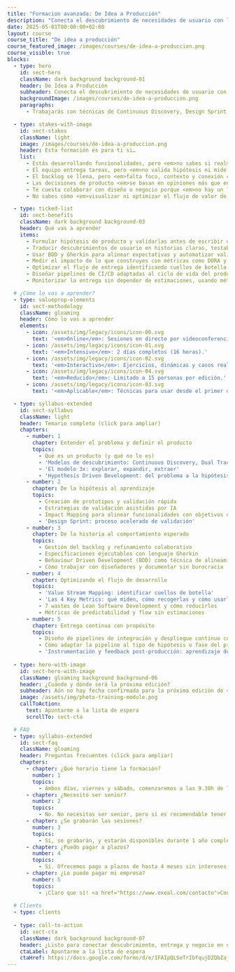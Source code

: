 ```yaml
---
title: "Formacion avanzada: De Idea a Producción"
description: "Conecta el descubrimiento de necesidades de usuario con la construcción de software que genera impacto real."
date: 2025-05-01T00:00:00+02:00
layout: course
course_title: "De idea a producción"
course_featured_image: /images/courses/de-idea-a-produccion.png
course_visible: true
blocks:
  - type: hero
    id: sect-hero
    className: dark background background-01
    header: De Idea a Producción
    subheader: Conecta el descubrimiento de necesidades de usuario con la construcción de software que genera impacto real.
    backgroundImage: /images/courses/de-idea-a-produccion.png
    paragraphs:
      - Trabajarás con técnicas de Continuous Discovery, Design Sprint, BDD, Value Stream Mapping y diseño de pipelines de CI/CD orientadas a maximizar valor y aprendizaje continuo.

  - type: stakes-with-image
    id: sect-stakes
    className: light
    image: /images/courses/de-idea-a-produccion.png
    header: Esta formación es para ti si…
    list:
      - Estás desarrollando funcionalidades, pero <em>no sabes si realmente están generando impacto</em>.
      - El equipo entrega tareas, pero <em>no valida hipótesis ni mide aprendizaje</em>.
      - El backlog se llena, pero <em>falta foco, contexto y conexión con los usuarios</em>.
      - Las decisiones de producto <em>se basan en opiniones más que en datos o experimentos controlados</em>.
      - Te cuesta colaborar con diseño o negocio porque <em>no hay un lenguaje compartido</em>.
      - No sabes cómo <em>visualizar ni optimizar el flujo de valor de principio a fin.</em>

  - type: ticked-list
    id: sect-benefits
    className: dark background background-03
    header: Qué vas a aprender
    items:
      - Formular hipótesis de producto y validarlas antes de escribir una línea de código.
      - Traducir descubrimientos de usuario en historias claras, testables y con contexto.
      - Usar BDD y Gherkin para alinear expectativas y automatizar validación.
      - Medir el impacto de lo que construyes con métricas como DORA y SPACE.
      - Optimizar el flujo de entrega identificando cuellos de botella con Value Stream Mapping.
      - Diseñar pipelines de CI/CD adaptadas al ciclo de vida del producto.
      - Monitorizar la entrega sin depender de estimaciones, usando métricas de predictabilidad y flow.

  # ¿Cómo lo vas a aprender?
  - type: valueprop-elements
    id: sect-methodology
    className: gloaming
    header: Cómo lo vas a aprender
    elements:
      - icon: /assets/img/legacy/icons/icon-06.svg
        text: '<em>Online</em>: Sesiones en directo por videoconferencia.'
      - icon: /assets/img/legacy/icons/icon-01.svg
        text: '<em>Intensivo</em>: 2 días completos (16 horas).'
      - icon: /assets/img/legacy/icons/icon-02.svg
        text: '<em>Interactivo</em>: Ejercicios, dinámicas y casos reales.'
      - icon: /assets/img/legacy/icons/icon-04.svg
        text: '<em>Reducido</em>: Limitado a 15 personas por edición.'
      - icon: /assets/img/legacy/icons/icon-03.svg
        text: '<em>Aplicable</em>: Técnicas para usar desde el primer día.'

  - type: syllabus-extended
    id: sect-syllabus
    className: light
    header: Temario completo (click para ampliar)
    chapters:
      - number: 1
        chapter: Entender el problema y definir el producto
        topics:
          - Qué es un producto (y qué no lo es)
          - 'Modelos de descubrimiento: Continuous Discovery, Dual Track'
          - 'El modelo 3x: explorar, expandir, extraer'
          - 'Hypothesis Driven Development: del problema a la hipótesis validable'
      - number: 2
        chapter: De la hipótesis al aprendizaje
        topics:
          - Creación de prototipos y validación rápida
          - Estrategias de validación asistidas por IA
          - Impact Mapping para alinear funcionalidades con objetivos de negocio
          - 'Design Sprint: proceso acelerado de validación'
      - number: 3
        chapter: De la historia al comportamiento esperado
        topics:
          - Gestión del backlog y refinamiento colaborativo
          - Especificaciones ejecutables con lenguaje Gherkin
          - Behaviour Driven Development (BDD) como técnica de alineamiento
          - Cómo trabajar con diseñadores y documentar sin burocracia
      - number: 4
        chapter: Optimizando el flujo de desarrollo
        topics:
          - 'Value Stream Mapping: identificar cuellos de botella'
          - 'Las 4 Key Metrics: qué miden, cómo recogerlas y cómo usarlas'
          - 7 wastes de Lean Software Development y cómo reducirlos
          - Métricas de predictabilidad y flow sin estimaciones
      - number: 5
        chapter: Entrega continua con propósito
        topics:
          - Diseño de pipelines de integración y despliegue continuo centradas en flujo
          - Cómo adaptar la pipeline al tipo de hipótesis o fase del producto
          - 'Instrumentación y feedback post-producción: aprendizaje desde la entrega'
  
  - type: hero-with-image
    id: sect-hero-with-image
    className: gloaming background background-06
    header: ¿Cuándo y dónde será la próxima edición?
    subheader: Aún no hay fecha confirmada para la próxima edición de <em>De idea a producción</em>, pero puedes apuntarte a la lista de espera para enterarte antes que nadie cuando abramos plazas.
    image: /assets/img/photo-training-module.png
    callToAction:
      text: Apuntarme a la lista de espera
      scrollTo: sect-cta

  # FAQ
  - type: syllabus-extended
    id: sect-faq
    className: gloaming
    header: Preguntas frecuentes (click para ampliar)
    chapters:
      - chapter: ¿Qué horario tiene la formación?
        number: 1
        topics:
          - Ambos días, viernes y sábado, comenzaremos a las 9.30h de la mañana (horario de España peninsular). La formación se prolongará hasta las 19h de la tarde, aproximadamente. Habrá un espacio de 1:30h para comer, y pausas de 15 minutos a lo largo de la mañana y la tarde.
      - chapter: ¿Necesito ser senior?
        number: 2
        topics:
          - No. No necesitas ser senior, pero sí es recomendable tener cierta experiencia real desarrollando software. El enfoque es práctico y avanzado, pero accesible para cualquier developer que ya trabaje o haya trabajado en proyectos de verdad.
      - chapter: ¿Se grabarán las sesiones?
        number: 3
        topics:
          - Sí, se grabarán, y estarán disponibles durante 1 año completo para que puedas consultarlas cuando quieras.
      - chapter: ¿Puedo pagar a plazos?
        number: 4
        topics:
          - Sí. Ofrecemos pago a plazos de hasta 4 meses sin intereses, para que puedas ajustar la inversión a tus necesidades. <a href="https://www.exeal.com/contacto">Contacta con nosotros directamente</a> para financiar la compra.
      - chapter: ¿Lo puede pagar mi empresa?
        number: 5
        topics:
          - ¡Claro que sí! <a href="https://www.exeal.com/contacto">Contacta con nosotros directamente</a> y le facilitaremos a tu empresa la forma de pago y factura correspondiente.
  
  # Clients
  - type: clients
  
  - type: call-to-action
    id: sect-cta
    className: dark background background-07
    header: ¿Listo para conectar descubrimiento, entrega y negocio en un flujo continuo de valor real?
    ctaLabel: Apuntarme a la lista de espera
    ctaHref: https://docs.google.com/forms/d/e/1FAIpQLSeTrIbfqujDZQbZajngBd6d9UQU_6rbeduTLZAEKRgCYFPcBg/viewform?usp=dialog
---
```

